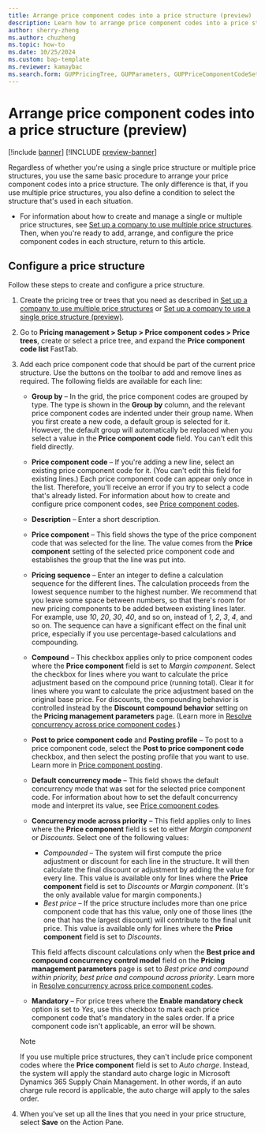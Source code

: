 ```yaml
---
title: Arrange price component codes into a price structure (preview)
description: Learn how to arrange price component codes into a price structure, including an outline and step-by-step process on configuring a price structure.
author: sherry-zheng
ms.author: chuzheng
ms.topic: how-to
ms.date: 10/25/2024
ms.custom: bap-template
ms.reviewer: kamaybac
ms.search.form: GUPPricingTree, GUPParameters, GUPPriceComponentCodeSetup
---
```


# Arrange price component codes into a price structure (preview)

[!include [banner](../includes/banner.md)]
[!INCLUDE [preview-banner](~/../shared-content/shared/preview-includes/preview-banner.md)]
<!-- KFM: Preview until 10.0.43 GA -->

Regardless of whether you're using a single price structure or multiple price structures, you use the same basic procedure to arrange your price component codes into a price structure. The only difference is that, if you use multiple price structures, you also define a condition to select the structure that's used in each situation.

- For information about how to create and manage a single or multiple price structures, see [Set up a company to use multiple price structures](upm-price-structure-multiple.md). Then, when you're ready to add, arrange, and configure the price component codes in each structure, return to this article.

## Configure a price structure

Follow these steps to create and configure a price structure.

1. Create the pricing tree or trees that you need as described in [Set up a company to use multiple price structures](upm-price-structure-multiple.md) or [Set up a company to use a single price structure (preview)](upm-price-structure-single.md).
1. Go to **Pricing management \> Setup \> Price component codes \> Price trees**, create or select a price tree, and expand the **Price component code list** FastTab.

1. Add each price component code that should be part of the current price structure. Use the buttons on the toolbar to add and remove lines as required. The following fields are available for each line:

    - **Group by** – In the grid, the price component codes are grouped by type. The type is shown in the **Group by** column, and the relevant price component codes are indented under their group name. When you first create a new code, a default group is selected for it. However, the default group will automatically be replaced when you select a value in the **Price component code** field. You can't edit this field directly.
    - **Price component code** – If you're adding a new line, select an existing price component code for it. (You can't edit this field for existing lines.) Each price component code can appear only once in the list. Therefore, you'll receive an error if you try to select a code that's already listed. For information about how to create and configure price component codes, see [Price component codes](upm-price-component-code.md).
    - **Description** – Enter a short description.
    - **Price component** – This field shows the type of the price component code that was selected for the line. The value comes from the **Price component** setting of the selected price component code and establishes the group that the line was put into.
    - **Pricing sequence** – Enter an integer to define a calculation sequence for the different lines. The calculation proceeds from the lowest sequence number to the highest number. We recommend that you leave some space between numbers, so that there's room for new pricing components to be added between existing lines later. For example, use *10*, *20*, *30*, *40*, and so on, instead of *1*, *2*, *3*, *4*, and so on. The sequence can have a significant effect on the final unit price, especially if you use percentage-based calculations and compounding.
    - **Compound** – This checkbox applies only to price component codes where the **Price component** field is set to *Margin component*. Select the checkbox for lines where you want to calculate the price adjustment based on the compound price (running total). Clear it for lines where you want to calculate the price adjustment based on the original base price. For discounts, the compounding behavior is controlled instead by the **Discount compound behavior** setting on the **Pricing management parameters** page. (Learn more in [Resolve concurrency across price component codes](upm-concurrence-cross-codes.md).)
    - **Post to price component code** and **Posting profile** – To post to a price component code, select the **Post to price component code** checkbox, and then select the posting profile that you want to use. Learn more in [Price component posting](upm-price-component-posting.md).
    - **Default concurrency mode** – This field shows the default concurrency mode that was set for the selected price component code. For information about how to set the default concurrency mode and interpret its value, see [Price component codes](upm-price-component-code.md).
    - **Concurrency mode across priority** – This field applies only to lines where the **Price component** field is set to either *Margin component* or *Discounts*. Select one of the following values:

        - *Compounded* – The system will first compute the price adjustment or discount for each line in the structure. It will then calculate the final discount or adjustment by adding the value for every line. This value is available only for lines where the **Price component** field is set to *Discounts* or *Margin component*. (It's the only available value for margin components.)
        - *Best price* – If the price structure includes more than one price component code that has this value, only one of those lines (the one that has the largest discount) will contribute to the final unit price. This value is available only for lines where the **Price component** field is set to *Discounts*.

        This field affects discount calculations only when the **Best price and compound concurrency control model** field on the **Pricing management parameters** page is set to *Best price and compound within priority, best price and compound across priority*. Learn more in [Resolve concurrency across price component codes](upm-concurrence-cross-codes.md).

    - **Mandatory** – For price trees where the **Enable mandatory check** option is set to *Yes*, use this checkbox to mark each price component code that's mandatory in the sales order. If a price component code isn't applicable, an error will be shown.

    > [!NOTE]
    > If you use multiple price structures, they can't include price component codes where the **Price component** field is set to *Auto charge*. Instead, the system will apply the standard auto charge logic in Microsoft Dynamics 365 Supply Chain Management. In other words, if an auto charge rule record is applicable, the auto charge will apply to the sales order.

1. When you've set up all the lines that you need in your price structure, select **Save** on the Action Pane.
